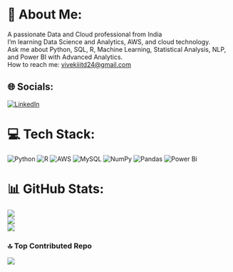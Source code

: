 # 💫 About Me:
A passionate Data and Cloud professional from India<br>I’m learning  Data Science and Analytics, AWS, and cloud technology.<br>Ask me about Python, SQL, R, Machine Learning, Statistical Analysis, NLP, and Power BI with Advanced Analytics.<br>How to reach me: vivekiiitd24@gmail.com<br>


## 🌐 Socials:
[![LinkedIn](https://img.shields.io/badge/LinkedIn-%230077B5.svg?logo=linkedin&logoColor=white)](https://linkedin.com/in/vivekiiitd) 

# 💻 Tech Stack:
![Python](https://img.shields.io/badge/python-3670A0?style=for-the-badge&logo=python&logoColor=ffdd54) ![R](https://img.shields.io/badge/r-%23276DC3.svg?style=for-the-badge&logo=r&logoColor=white) ![AWS](https://img.shields.io/badge/AWS-%23FF9900.svg?style=for-the-badge&logo=amazon-aws&logoColor=white) ![MySQL](https://img.shields.io/badge/mysql-4479A1.svg?style=for-the-badge&logo=mysql&logoColor=white) ![NumPy](https://img.shields.io/badge/numpy-%23013243.svg?style=for-the-badge&logo=numpy&logoColor=white) ![Pandas](https://img.shields.io/badge/pandas-%23150458.svg?style=for-the-badge&logo=pandas&logoColor=white) ![Power Bi](https://img.shields.io/badge/power_bi-F2C811?style=for-the-badge&logo=powerbi&logoColor=black)
# 📊 GitHub Stats:
![](https://github-readme-stats.vercel.app/api?username=vivekiiitd24&theme=dark&hide_border=false&include_all_commits=false&count_private=false)<br/>
![](https://github-readme-streak-stats.herokuapp.com/?user=vivekiiitd24&theme=dark&hide_border=false)<br/>
![](https://github-readme-stats.vercel.app/api/top-langs/?username=vivekiiitd24&theme=dark&hide_border=false&include_all_commits=false&count_private=false&layout=compact)

### 🔝 Top Contributed Repo
![](https://github-contributor-stats.vercel.app/api?username=vivekiiitd24&limit=5&theme=dark&combine_all_yearly_contributions=true)

<!-- Proudly created with GPRM ( https://gprm.itsvg.in ) -->
